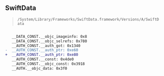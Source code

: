 ## SwiftData

> `/System/Library/Frameworks/SwiftData.framework/Versions/A/SwiftData`

```diff

   __DATA_CONST.__objc_imageinfo: 0x8
   __DATA_CONST.__objc_selrefs: 0x780
   __AUTH_CONST.__auth_got: 0x1340
-  __AUTH_CONST.__auth_ptr: 0xe60
+  __AUTH_CONST.__auth_ptr: 0xe80
   __AUTH_CONST.__const: 0x4de0
   __AUTH_CONST.__objc_const: 0x3918
   __AUTH.__objc_data: 0x3f0

```
